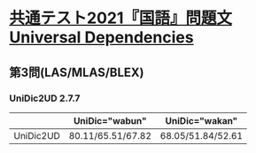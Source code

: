 [共通テスト2021『国語』問題文Universal Dependencies](https://github.com/KoichiYasuoka/UD-KyotsuTest2021Kokugo)
====

## 第3問(LAS/MLAS/BLEX)

### UniDic2UD 2.7.7

|         |UniDic="wabun"   |UniDic="wakan"   |
|---------|-----------------|-----------------|
|UniDic2UD|80.11/65.51/67.82|68.05/51.84/52.61|

